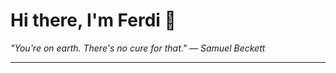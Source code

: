 <h1>Hi there, I'm Ferdi 👋</h1>

<p><em>
  "You're on earth. There's no cure for that." — Samuel Beckett
</em></p>

---

